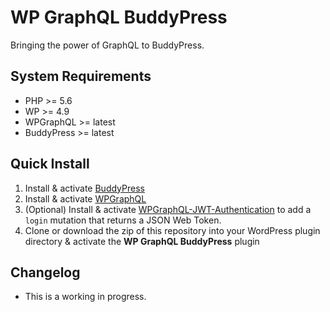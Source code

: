 # WP GraphQL BuddyPress

Bringing the power of GraphQL to BuddyPress.

## System Requirements

* PHP >= 5.6
* WP >= 4.9
* WPGraphQL >= latest
* BuddyPress >= latest

## Quick Install
1. Install & activate [BuddyPress](https://buddypress.org/)
2. Install & activate [WPGraphQL](https://www.wpgraphql.com/)
3. (Optional) Install & activate [WPGraphQL-JWT-Authentication](https://github.com/wp-graphql/wp-graphql-jwt-authentication) to add a `login` mutation that returns a JSON Web Token.
4. Clone or download the zip of this repository into your WordPress plugin directory & activate the **WP GraphQL BuddyPress** plugin

## Changelog

* This is a working in progress.
